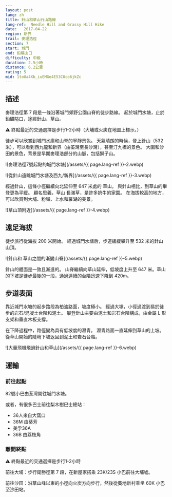 ```yaml
---
layout: post
lang: zh
title: 針山和草山行山路線
lang-ref:  Needle Hill and Grassy Hill Hike
date:   2017-04-22
region: 新界
trail: 麥理浩徑
section: 7
start: 城門
end: 鉛礦山口
difficulty: 中級
duration: 2.5小時
distance: 6.2公里
rating: 5
mid: 1toUa4Xb_iuEMGe4E53CUco6jkZc
---
```

## 描述

麥理浩徑第 7 段是一條沿著城門郊野公園山脊的徒步路線。 起於城門水塘，止於鉛礦隘口，途經針山、草山。

⚠ 終點最近的交通選擇是步行1-2小時（大埔或火炭在地圖上標示。）

徒步可以欣賞到城門水庫和山脊的寧靜景色。 天氣晴朗的時候，登上針山（532米），可以看到西九龍和新界（由荃灣至長沙灣），甚至汀九橋的景色。 大圍和沙田的景色，背景是早期麥理浩部分的山脈，包括獅子山。

![麥理浩徑7號起點的城門水塘](/assets/{{ page.lang-ref }}-2.webp)

![從針山遠眺城門水塘及西九/新界](/assets/{{ page.lang-ref }}-3.webp)

經過針山，這條小徑繼續向北延伸至 647 米處的 草山。 與針山相比，到草山的攀登更為平緩。 顧名思義，草山 長滿草，是許多奶牛的家園。 在海拔較高的地方，可以欣賞到大埔、粉嶺、上水和羅湖的美景。

![草山頂附近](/assets/{{ page.lang-ref }}-4.webp)

## 遠足海拔

徒步旅行從海拔 200 米開始。 經過城門水塘后，步道緩緩攀升至 532 米的針山山頂。

![針山和 草山之間的漸變山脊](/assets/{{ page.lang-ref }}-5.webp)

針山的體面是一致且漸進的。 山脊繼續向草山延伸，低坡度上升至 647 米。草山的下坡是徒步最陡的一段，通過連續的台階迅速下降到 420m。

## 步道表面

靠近城門水塘的起步路段為柏油路面，坡度極小。 經過大壩，小徑過渡到易於徒步的岩石/混凝土台階和泥土。 攀登針山主要由泥土和岩石台階構成，由金屬 L 形支架和垂直木板支撐。

在下降過程中，路徑變為具有低坡度的瀝青。 瀝青路面一直延伸到草山的上坡。 從草山開始的陡峭下坡返回到泥土和岩石台階。

![大量飛機飛過針山和草山](/assets/{{ page.lang-ref }}-6.webp)

## 運輸

### 前往起點

82號小巴由荃灣開往城門水塘。

或者，有很多巴士前往梨木樹巴士總站：
- 36人來自大窩口
- 36M 由葵芳
- 美孚36A
- 36B 由荔枝角

### 離開終點

⚠ 終點最近的交通選擇是步行1-2小時

前往大埔：步行衛勝徑第 7 段，在新屋家搭乘 23K/23S 小巴前往大埔墟。

前往沙田：沿草山峰以東的小徑向火炭方向步行，然後從葵地新村乘坐 60K 小巴至沙田站。